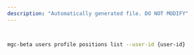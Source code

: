 ```yaml
---
description: "Automatically generated file. DO NOT MODIFY"
---
```


```bash


mgc-beta users profile positions list --user-id {user-id}

```